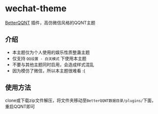 # wechat-theme

[BetterQQNT](https://github.com/mo-jinran/BetterQQNT) 插件，高仿微信风格的QQNT主题

## 介绍

- 本主题仅为个人使用的娱乐性质整蛊主题
- 仅支持 `QQ设置 - 白天模式` 下使用本主题
- 不要与其他主题同时启用，会造成样式混乱
- 因为模仿了微信，所以本主题很难看 :(

## 使用方法

clone或下载zip文件解压，将文件夹移动至`BetterQQNT数据目录/plugins/`下面，重启QQNT即可  
